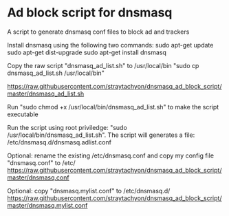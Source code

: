# Ad block script for dnsmasq
A script to generate dnsmasq conf files to block ad and trackers

Install dnsmasq using the following two commands:
sudo apt-get update
sudo apt-get dist-upgrade
sudo apt-get install dnsmasq

Copy the raw script "dnsmasq_ad_list.sh" to /usr/local/bin
"sudo cp dnsmasq_ad_list.sh /usr/local/bin"

https://raw.githubusercontent.com/straytachyon/dnsmasq_ad_block_script/master/dnsmasq_ad_list.sh

Run "sudo chmod +x /usr/local/bin/dnsmasq_ad_list.sh" to make the script executable

Run the script using root priviledge: "sudo /usr/local/bin/dnsmasq_ad_list.sh".  The script will generates a file: /etc/dnsmasq.d/dnsmasq.adlist.conf

Optional: rename the existing /etc/dnsmasq.conf and copy my config file "dnsmasq.conf" to /etc/
https://raw.githubusercontent.com/straytachyon/dnsmasq_ad_block_script/master/dnsmasq.conf

Optional: copy "dnsmasq.mylist.conf" to /etc/dnsmasq.d/
https://raw.githubusercontent.com/straytachyon/dnsmasq_ad_block_script/master/dnsmasq.mylist.conf
